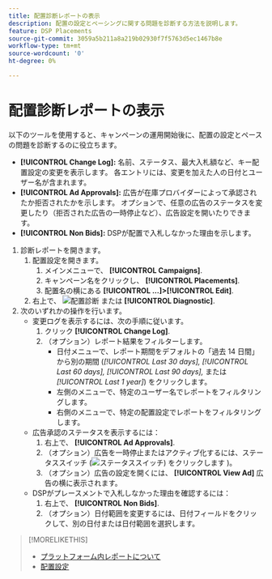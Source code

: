 ```yaml
---
title: 配置診断レポートの表示
description: 配置の設定とペーシングに関する問題を診断する方法を説明します。
feature: DSP Placements
source-git-commit: 3059a5b211a8a219b02930f7f5763d5ec1467b8e
workflow-type: tm+mt
source-wordcount: '0'
ht-degree: 0%

---
```


# 配置診断レポートの表示

<!-- Does this really belong in the Campaign Management > Reports section or in the Placements section? -->

以下のツールを使用すると、キャンペーンの運用開始後に、配置の設定とペースの問題を診断するのに役立ちます。

* **[!UICONTROL Change Log]:** 名前、ステータス、最大入札額など、キー配置設定の変更を表示します。 各エントリには、変更を加えた人の日付とユーザー名が含まれます。
* **[!UICONTROL Ad Approvals]:** 広告が在庫プロバイダーによって承認されたか拒否されたかを示します。 オプションで、任意の広告のステータスを変更したり（拒否された広告の一時停止など）、広告設定を開いたりできます。
* **[!UICONTROL Non Bids]:** DSPが配置で入札しなかった理由を示します。

1. 診断レポートを開きます。
   1. 配置設定を開きます。
      1. メインメニューで、 **[!UICONTROL Campaigns]**.
      1. キャンペーン名をクリックし、 **[!UICONTROL Placements]**.
      1. 配置名の横にある  **[!UICONTROL ...]>[!UICONTROL Edit]**.
   1. 右上で、 ![配置診断](/help/dsp/assets/placement-diagnostics.png) または **[!UICONTROL Diagnostic]**.
1. 次のいずれかの操作を行います。
   * 変更ログを表示するには、次の手順に従います。
      1. クリック **[!UICONTROL Change Log]**.
      1. （オプション）レポート結果をフィルターします。
         * 日付メニューで、レポート期間をデフォルトの「過去 14 日間」から別の期間 (*[!UICONTROL Last 30 days],* *[!UICONTROL Last 60 days],* *[!UICONTROL Last 90 days],* または *[!UICONTROL Last 1 year]*) をクリックします。
         * 左側のメニューで、特定のユーザー名でレポートをフィルタリングします。
         * 右側のメニューで、特定の配置設定でレポートをフィルタリングします。
   * 広告承認のステータスを表示するには：
      1. 右上で、 **[!UICONTROL Ad Approvals]**.
      1. （オプション）広告を一時停止またはアクティブ化するには、ステータススイッチ (![ステータススイッチ](/help/dsp/assets/status-switch.png)) をクリックします )。
      1. （オプション）広告の設定を開くには、 **[!UICONTROL View Ad]** 広告の横に表示されます。
   * DSPがプレースメントで入札しなかった理由を確認するには：
      1. 右上で、 **[!UICONTROL Non Bids]**.
      1. （オプション）日付範囲を変更するには、日付フィールドをクリックして、別の日付または日付範囲を選択します。

<!-- Later, add link to >* Definitions for NBRs (Reading No Bid Reports (NBRs)) -->

>[!MORELIKETHIS]
>
>* [プラットフォーム内レポートについて](campaign-reports-about.md)
>* [配置設定](/help/dsp/campaign-management/placements/placement-settings.md)

